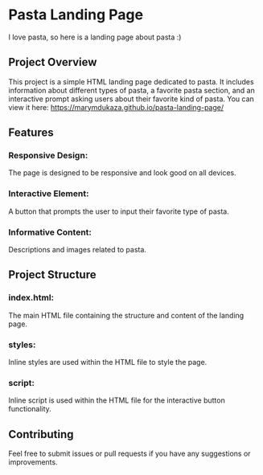 # Pasta Landing Page
I love pasta, so here is a landing page about pasta :)

## Project Overview
This project is a simple HTML landing page dedicated to pasta. It includes information about different types of pasta, a favorite pasta section, and an interactive prompt asking users about their favorite kind of pasta. You can view it here: https://marymdukaza.github.io/pasta-landing-page/

## Features
### Responsive Design:
The page is designed to be responsive and look good on all devices.
### Interactive Element: 
A button that prompts the user to input their favorite type of pasta.
### Informative Content: 
Descriptions and images related to pasta.

## Project Structure
### index.html: 
The main HTML file containing the structure and content of the landing page.
### styles: 
Inline styles are used within the HTML file to style the page.
### script: 
Inline script is used within the HTML file for the interactive button functionality.

## Contributing
Feel free to submit issues or pull requests if you have any suggestions or improvements.
